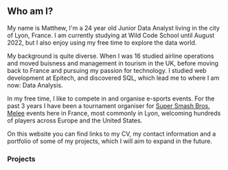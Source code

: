 ## Who am I?

My name is Matthew, I'm a 24 year old Junior Data Analyst living in the city of Lyon, France. I am currently studying at Wild Code School until August 2022, but I also enjoy using my free time to explore the data world.

My background is quite diverse. When I was 16 studied airline operations and moved buisness and management in tourism in the UK, before moving back to France and pursuing my passion for technology. I studied web development at Epitech, and discovered SQL, which lead me to where I am now: Data Analysis.

In my free time, I like to compete in and organise e-sports events. For the past 3 years I have been a tournament organiser for [Super Smash Bros. Melee](https://en.wikipedia.org/wiki/Super_Smash_Bros._Melee) events here in France, most commonly in Lyon, welcoming hundreds of players across Europe and the United States.

On this website you can find links to my CV, my contact information and a portfolio of some of my projects, which I will aim to expand in the future.


### Projects
